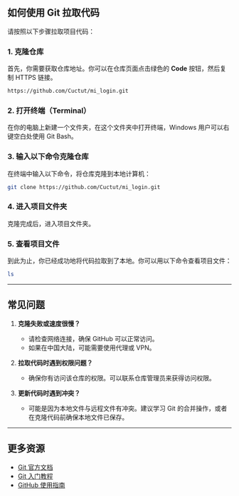 ## 如何使用 Git 拉取代码

请按照以下步骤拉取项目代码：

### 1. 克隆仓库

首先，你需要获取仓库地址。你可以在仓库页面点击绿色的 **Code** 按钮，然后复制 HTTPS 链接。

```bash
https://github.com/Cuctut/mi_login.git
```

### 2. 打开终端（Terminal）

在你的电脑上新建一个文件夹，在这个文件夹中打开终端，Windows 用户可以右键空白处使用 Git Bash。

### 3. 输入以下命令克隆仓库

在终端中输入以下命令，将仓库克隆到本地计算机：

```bash
git clone https://github.com/Cuctut/mi_login.git
```

### 4. 进入项目文件夹

克隆完成后，进入项目文件夹。

### 5. 查看项目文件

到此为止，你已经成功地将代码拉取到了本地。你可以用以下命令查看项目文件：

```bash
ls
```

---

## 常见问题

1. **克隆失败或速度很慢？**
   - 请检查网络连接，确保 GitHub 可以正常访问。
   - 如果在中国大陆，可能需要使用代理或 VPN。

2. **拉取代码时遇到权限问题？**
   - 确保你有访问该仓库的权限。可以联系仓库管理员来获得访问权限。

3. **更新代码时遇到冲突？**
   - 可能是因为本地文件与远程文件有冲突。建议学习 Git 的合并操作，或者在克隆代码前确保本地文件已保存。

---

## 更多资源

- [Git 官方文档](https://git-scm.com/doc)
- [Git 入门教程](https://www.runoob.com/git/git-tutorial.html)
- [GitHub 使用指南](https://guides.github.com/)
